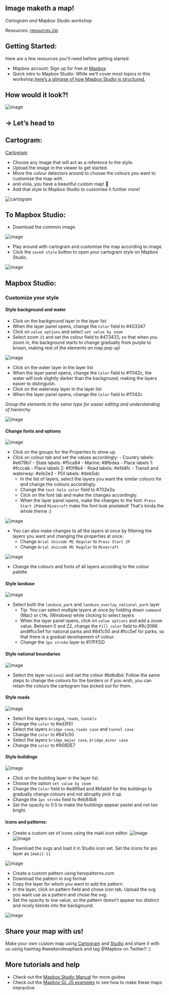 ## Image maketh a map! 
_Cartogram and Mapbox Studio workshop_ 

Resources: 
[resources.zip](https://github.com/mapbox/workshops/blob/gh-pages/dfrost-2018-image-maketh-a-map/resources.zip?raw=true)


## Getting Started: 

Here are a few resources you'll need before getting started:
- Mapbox account: Sign up for free at [Mapbox](https://www.mapbox.com/signup/)
- Quick intro to Mapbox Studio: While we’ll cover most topics in this workshop,[here’s a glimpse of how Mapbox Studio is structured.](https://www.mapbox.com/help/studio-manual/)

## How would it look?!


![image](https://user-images.githubusercontent.com/17887418/37551658-f07575ce-29c9-11e8-8f3c-796551114ad5.png)


## → Let’s head to 


## Cartogram: 

[Cartogram](https://mapbox.com/cartogram/)

- Choose any image that will act as a reference to the style.
- Upload the image in the viewer to get started.
- Move the colour detectors around to choose the colours you want to customise the map with. 
- and viola, you have a beautiful custom map! 🙂 
- Add that style to Mapbox Studio to customise it further more! 

![cartogram](https://user-images.githubusercontent.com/17887418/37541196-a778511a-297f-11e8-84ab-179905496615.gif)


## To Mapbox Studio: 

- Download the common image.

![image](https://d2mxuefqeaa7sj.cloudfront.net/s_DB0EA5140564ADD762B2C0391467A0B1752AB12F822276C533B3F444410B7A28_1521134491486_image.png)

- Play around with cartogram and customise the map according to image.
- Click the `saved style` button to open your cartogram style on Mapbox Studio. 

![image](https://d2mxuefqeaa7sj.cloudfront.net/s_DB0EA5140564ADD762B2C0391467A0B1752AB12F822276C533B3F444410B7A28_1521220720683_Screen+Shot+2018-03-16+at+10.44.11+AM.png)

## Mapbox Studio: 

### Customize your style

#### Style background and water
  - Click on the background layer in the layer list
  - When the layer panel opens, change the `Color` field to #403347
  - Click on `value options` and select `set value by zoom` 
  - Select zoom `22` and set the colour field to #473433, so that when you zoom in, the background starts to change gradually from purple to brown, making rest of the elements on map pop up! 
  
![image](https://d2mxuefqeaa7sj.cloudfront.net/s_DB0EA5140564ADD762B2C0391467A0B1752AB12F822276C533B3F444410B7A28_1521129732430_image.png)

  - Click on the water layer in the layer list
  - When the layer panel opens, change the `Color` field to #11142c, the water will look slightly darker than the background, making the layers easier to distinguish.
  - Click on the waterway layer in the layer list
  - When the layer panel opens, change the `Color` field to #11142c

_Group the elements to the same type for easier editing and understanding of hierarchy_

![image](https://d2mxuefqeaa7sj.cloudfront.net/s_DB0EA5140564ADD762B2C0391467A0B1752AB12F822276C533B3F444410B7A28_1521129961525_image.png)

#### Change fonts and options

![image](https://d2mxuefqeaa7sj.cloudfront.net/s_DB0EA5140564ADD762B2C0391467A0B1752AB12F822276C533B3F444410B7A28_1521130785009_image.png)
- Click on the groups for the Properties to show up.
- Click on colour tab and set the values accordingly: 
      - Country labels: #e679b7 - State labels: #f5ca84 - Marine: #8fbdea 
      - Place labels 1: #fcccab - Place labels 2: #f0f8b4 - Road labels: #efd4fc - Transit and waterway: #e1e2e3
      - POI labels: #deb5dc
  - In the list of layers, select the layers you want the similar colours for and change the colours accordingly.
  - Change the `text halo color` field to #702e2a
  - Click on the font tab and make the changes accordingly.
  - When the layer panel opens, make the changes to the font. `Press Start 2P`and `Minecraft` make the font look pixelated! That's kinda the whole theme :) 
  
![image](https://d2mxuefqeaa7sj.cloudfront.net/s_DB0EA5140564ADD762B2C0391467A0B1752AB12F822276C533B3F444410B7A28_1521130732295_image.png)

- You can also make changes to all the layers at once by filtering the layers you want and changing the properties at once. 
    - Change `Arial Unicode MS Regular` to `Press Start 2P` 
    - Change `Arial Unicode MS Regular` to `Minecraft` 
  
![image](https://d2mxuefqeaa7sj.cloudfront.net/s_DB0EA5140564ADD762B2C0391467A0B1752AB12F822276C533B3F444410B7A28_1521131985226_fonts.gif)

  - Change the colours and fonts of all layers according to the colour palette 
  
  
#### Style landuse

![image](https://d2mxuefqeaa7sj.cloudfront.net/s_DB0EA5140564ADD762B2C0391467A0B1752AB12F822276C533B3F444410B7A28_1521223208350_image.png)

- Select both the `landuse_park` and `landuse_overlay_national_park` layer
    - Tip: You can select multiple layers at once by holding down `command` (Mac) or `CTRL` (Windows) while clicking to select layers
  - When the layer panel opens, click on `value options` and add a zoom value. Between 0 and 22, change the `Fill color` field to #9c3066 and#fcc5ef  for national parks and #841c50 and #fcc5ef for parks, so that there is a gradual development of colour.
  - Change the `1px stroke` layer to #17FFDD
  
#### Style national boundaries

![image](https://d2mxuefqeaa7sj.cloudfront.net/s_DB0EA5140564ADD762B2C0391467A0B1752AB12F822276C533B3F444410B7A28_1521223300151_image.png)

- Select the layer `national` and set the colour #bdbdbd. Follow the same steps to change the colours for the borders or if you wish, you can retain the colours the cartogram has picked out for them. 

#### Style roads

![image](https://d2mxuefqeaa7sj.cloudfront.net/s_DB0EA5140564ADD762B2C0391467A0B1752AB12F822276C533B3F444410B7A28_1521133306487_image.png)

  - Select the layers `bridge`s, `roads`, `tunnels` 
  - Change the `color` to #ed3f51
  - Select the layers `bridge case`, `roads case` and `tunnel case`
  - Change the `color` to #841c50
  - Select the layers `bridge_major case`, `bridge_minor case`
  - Change the `color` to #908DE7
  
#### Style buildings

![image](https://d2mxuefqeaa7sj.cloudfront.net/s_DB0EA5140564ADD762B2C0391467A0B1752AB12F822276C533B3F444410B7A28_1521223553938_image.png)

  - Click on the building layer in the layer list.
  - Choose the option `set value by zoom` 
  - Change the `Color` field to #ad99ad and #bfabbf for the buildings to gradually change colours and not abruptly pick it up. 
  - Change the `1px stroke` field to #eb84b8
  - Set the opacity to 0.5 to make the buildings appear pastel and not too bright. 

#### Icons and patterns: 

- Create a custom set of icons using the maki icon editor. 
![image](https://d2mxuefqeaa7sj.cloudfront.net/s_DB0EA5140564ADD762B2C0391467A0B1752AB12F822276C533B3F444410B7A28_1521221825351_icons.gif)
![image](https://d2mxuefqeaa7sj.cloudfront.net/s_DB0EA5140564ADD762B2C0391467A0B1752AB12F822276C533B3F444410B7A28_1521221721359_image.png)

- Download the svgs and load it in Studio icon set. Set the icons for poi layer as `{maki}-11`

![image](https://d2mxuefqeaa7sj.cloudfront.net/s_DB0EA5140564ADD762B2C0391467A0B1752AB12F822276C533B3F444410B7A28_1521221961304_image.png)

- Create a custom pattern using heropatterns.com
- Download the pattern in svg format 
- Copy the layer for which you want to add the pattern 
- In the layer, click on pattern field and chose icon tab. Upload the svg you want use as a pattern and chose the svg. 
- Set the opacity to low value, so the pattern doesn’t appear too distinct and nicely blends into the background. 

![image](https://d2mxuefqeaa7sj.cloudfront.net/s_DB0EA5140564ADD762B2C0391467A0B1752AB12F822276C533B3F444410B7A28_1521222077659_patterns.gif)

## Share your map with us! 

Make your own custom map using [Cartogram](www.mapbox.com/cartogram) and [Studio](www.mapbox.com/studio) and share it with us using hashtag #weekendmaphack and tag @Mapbox on Twitter!! :) 

## More tutorials and help
- Check out the [Mapbox Studio Manual](https://www.mapbox.com/help/studio-manual/) for more guides
- Check out the [Mapbox GL JS examples](https://www.mapbox.com/mapbox-gl-js/examples/) to see how to make these maps interactive

